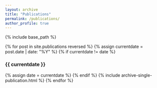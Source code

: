 ```yaml
---
layout: archive
title: "Publications"
permalink: /publications/
author_profile: true
---
```


{% include base_path %}


{% for post in site.publications reversed %}
  {% assign currentdate = post.date | date: "%Y" %}
  {% if currentdate != date %}
<h3>{{ currentdate }}</h3>
    {% assign date = currentdate %}
  {% endif %}
  {% include archive-single-publication.html %}
{% endfor %}